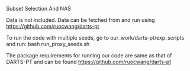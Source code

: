 Subset Selection And NAS

Data is not included. Data can be fetched from and run using https://github.com/ruocwang/darts-pt


To run the code with multiple seeds, go to our_work/darts-pt/exp_scripts and run:
bash run_proxy_seeds.sh

The package requirements for running our code are same as that of DARTS-PT and can be found https://github.com/ruocwang/darts-pt
